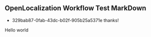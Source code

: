 ## OpenLocalization Workflow Test MarkDown
* 329bab87-0fab-43dc-b02f-905b25a5371e 
thanks!

Hello world